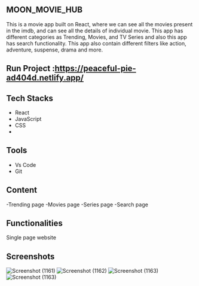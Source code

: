 ## MOON_MOVIE_HUB
This is a movie app built on React, where we can see all the movies present in the imdb, and can see all the details of individual movie. This app has different categories as Trending, Movies,  and TV Series and also this app has search functionality. This app also contain different filters like action, adventure, suspense, drama and more.




## Run Project :https://peaceful-pie-ad404d.netlify.app/


 ## Tech Stacks

 - React
 - JavaScript
 - CSS
 - 


## Tools

 - Vs Code
 - Git
## Content
-Trending page
-Movies page
-Series page
-Search page 


## Functionalities
Single page website 

## Screenshots

![Screenshot (1161)](https://i.imgur.com/vbZrkFe.jpg)
![Screenshot (1162)](https://i.imgur.com/rLL68fm.jpg)
![Screenshot (1163)](https://i.imgur.com/qvwRCf3.jpg)
![Screenshot (1163)](https://i.imgur.com/vdXWPZQ.jpg)

